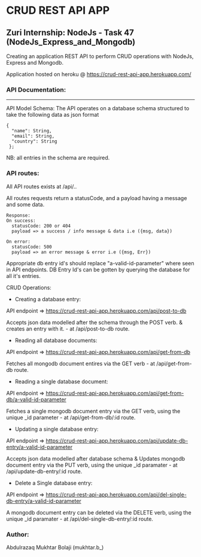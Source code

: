 # CRUD REST API APP
## Zuri Internship: NodeJs - Task 47 (NodeJs_Express_and_Mongodb)
 Creating an application REST API to perform CRUD operations with NodeJs, Express and Mongodb.
 
 Application hosted on heroku @ https://crud-rest-api-app.herokuapp.com/


### API Documentation:
------
 API Model Schema:
 The API operates on a database schema structured to take the following data as json format

    {
      "name": String,
      "email": String,
      "country": String
 	 };

NB: all entries in the schema are required.


### API routes:
 All API routes exists at /api/..

 All routes requests return a statusCode, and a payload having a message and some data.
     
    Response:
    On success:
      statusCode: 200 or 404
      payload => a success / info message & data i.e ({msg, data})

    On error:
      statusCode: 500
      payload => an error message & error i.e ({msg, Err})

 Appropriate db entry id's should replace "a-valid-id-parameter" where seen in API endpoints.
 DB Entry Id's can be gotten by querying the database for all it's entries.

 CRUD Operations:


 - Creating a database entry:

  API endpoint => https://crud-rest-api-app.herokuapp.com/api/post-to-db
  
  Accepts json data modelled after the schema through the POST verb. & creates an entry with it. - at /api/post-to-db route.


 - Reading all database documents:

  API endpoint => https://crud-rest-api-app.herokuapp.com/api/get-from-db
  
  Fetches all mongodb document entires via the GET verb - at /api/get-from-db route.


 - Reading a single database document:

  API endpoint => https://crud-rest-api-app.herokuapp.com/api/get-from-db/a-valid-id-parameter
  
  Fetches a single mongodb document entry via the GET verb, using the unique _id parameter - at /api/get-from-db/:id route.


 - Updating a single database entry:

  API endpoint => https://crud-rest-api-app.herokuapp.com/api/update-db-entry/a-valid-id-parameter
  
  Accepts json data modelled after database schema & Updates mongodb document entry via the PUT verb, using the unique _id paramater - at /api/update-db-entry/:id route.


 - Delete a Single database entry:

  API endpoint => https://crud-rest-api-app.herokuapp.com/api/del-single-db-entry/a-valid-id-parameter
  
  A mongodb document entry can be deleted via the DELETE verb, using the unique _id paramater - at /api/del-single-db-entry/:id route.

  
### Author:
  Abdulrazaq Mukhtar Bolaji (mukhtar.b_)
  
  
  
  
  
  
  
  
  
  
  
  
  
  